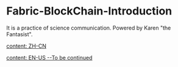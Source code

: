 # Fabric-BlockChain-Introduction
It is a practice of science communication. Powered by Karen "the Fantasist".


[content: ZH-CN](BlockChain-FabricCreate.md)

[content: EN-US --To be continued]()
